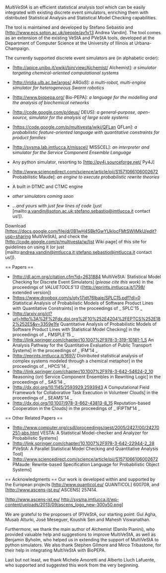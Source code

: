 _*MultiVeStA*_ is an efficient statistical analysis tool which can be easily integrated with existing discrete event simulators, enriching them with distributed Statistical Analysis and Statistical Model Checking capabilities.

The tool is maintained and developed by Stefano Sebastio and [http://www.ecs.soton.ac.uk/people/av1v13 Andrea Vandin]. The tool comes as an extension of the existing VeStA and PVeStA tools, developed at the Department of Computer Science at the University of Illinois at Urbana-Champaign.

The currently supported discrete event simulators are (in alphabetic order):
   * [http://apice.unibo.it/xwiki/bin/view/Alchemist/ Alchemist]: _a simulator targeting chemical-oriented computational systems_
   * [http://iridia.ulb.ac.be/argos/ ARGoS]: _a multi-robot, multi-engine simulator for heterogeneous Swarm robotics_ 
   * [http://www.biopepa.org/ Bio-PEPA]: _a language for the modelling and the analysis of biochemical networks_
   * [http://code.google.com/p/deus/ DEUS]: _a general-purpose, open-source, simulator for the analysis of large scale systems_
   * [https://code.google.com/p/multivesta/wiki/QFLan QFLan]: _a probabilistic feature-oriented language with quantitative constraints for product families_
   * [http://sysma.lab.imtlucca.it/misscel/ MISSCEL]: _an interpreter and simulator for the Service Component Ensemble Language_
   * Any python simulator, resorting to [http://py4j.sourceforge.net/ Py4J]
   * [http://www.sciencedirect.com/science/article/pii/S1571066106002672 Probabilistic Maude]: _an engine to execute probabilistic rewrite theories_
   * A built in DTMC and CTMC engine




   * _other simulators coming soon_
   * _*...and yours with just few lines of code*_ (just [mailto:a.vandin@soton.ac.uk;stefano.sebastio@imtlucca.it contact us!]).


Download [https://docs.google.com/file/d/0B1wH4SBkfGwYUklocFMtSWlIMkU/edit?usp=sharing MultiVeStA], and check the [http://code.google.com/p/multivesta/w/list Wiki page] of this site for guidelines on using it (or just [mailto:andrea.vandin@imtlucca.it;stefano.sebastio@imtlucca.it contact us!]).

== Papers ==
   * [http://dl.acm.org/citation.cfm?id=2631884 MultiVeStA: Statistical Model Checking for Discrete Event Simulators] (*please cite this work*) in the proceedings of _VALUETOOLS'13_ ([http://eprints.imtlucca.it/1798/ extended version])
   * [https://www.dropbox.com/s/qty17idt76lbaie/SPLC15.pdf?dl=0 Statistical Analysis of Probabilistic Models of Software Product Lines with Quantitative Constraints] in the proceedings of _  SPLC'15 _
   * [http://arxiv.org/ct?url=http%3A%2F%2Fdx.doi.org%2F10%252E4204%2FEPTCS%252E182%252E5&v=3359e1fe Quantitative Analysis of Probabilistic Models of Software Product Lines with Statistical Model Checking] in the proceedings of _  FMSPLE'15 _
   * [http://link.springer.com/chapter/10.1007%2F978-3-319-10181-1_5 An Analysis Pathway for the Quantitative Evaluation of Public Transport Systems]  in the proceedings of _  IFM'14 _
   * [http://eprints.imtlucca.it/1697/ Distributed statistical analysis of complex systems modeled through a chemical metaphor]  in the proceedings of _  HPCS'14 _
   * [http://link.springer.com/chapter/10.1007%2F978-3-642-54624-2_10 Reasoning (on) Service Component Ensembles in Rewriting Logic] in the proceedings of _  SAS'14 _
   * [http://dx.doi.org/10.1145/2593929.2593943 A Computational Field Framework for Collaborative Task Execution in Volunteer Clouds] in the proceedings of _ SEAMS'14 _
   * [http://dx.doi.org/10.1007/978-3-662-43813-8_15 Reputation-based Cooperation in the Clouds] in the proceedings of _ IFIPTM'14 _


   

== Other Related Papers ==   
   * [http://www.computer.org/csdl/proceedings/qest/2005/2427/00/24270251-abs.html VESTA: A Statistical Model-checker and Analyzer for Probabilistic Systems]
   * [http://link.springer.com/chapter/10.1007%2F978-3-642-22944-2_28 PVeStA: A Parallel Statistical Model Checking and Quantitative Analysis Tool]
   * [http://www.sciencedirect.com/science/article/pii/S1571066106002672 PMaude: Rewrite-based Specification Language for Probabilistic Object Systems]


== Acknowledgments ==
Our work is developed within and supported by the European projects [http://www.quanticol.eu/ QUANTICOL] 600708, and [http://www.ascens-ist.eu/ ASCENS] 257414.

[http://www.ascens-ist.eu/ http://sysma.imtlucca.it/wp-content/uploads/2013/09/ascens_logo_new-300x50.png]

We are grateful to the proposers of (P)VeStA, our starting point: Gul Agha, Musab Alturki, José Meseguer, Koushik Sen and Mahesh Viswanathan. 

Furthermore, we thank the main author of Alchemist (Danilo Pianini), who provided valuable help and suggestions to improve MultiVeStA, as well as Benjamin Byholm, who helped us in extending the support of MultiVeStA to python simulators. We also thank Stephen Gilmore and Mirco Tribastone, for their help in integrating MultiVeStA with BioPEPA. 

Last but not least, we thank Michele Amoretti and Alberto Lluch Lafuente, who supported and suggested this work from the very beginning.
